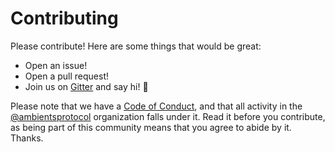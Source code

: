 # Contributing

Please contribute! Here are some things that would be great:

- Open an issue!
- Open a pull request!
- Join us on [Gitter](https://gitter.im/ambientsprotocol/community?source=orgpage) and say hi! :wave:

Please note that we have a [Code of Conduct](CODE_OF_CONDUCT.md), and that all activity in the [@ambientsprotocol](https://github.com/ambientsprotocol) organization falls under it. Read it before you contribute, as being part of this community means that you agree to abide by it. Thanks.
